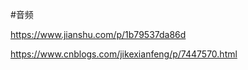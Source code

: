 #音频


https://www.jianshu.com/p/1b79537da86d

https://www.cnblogs.com/jikexianfeng/p/7447570.html


## 








